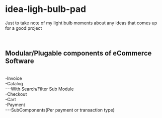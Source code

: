 # idea-ligh-bulb-pad
Just to take note of my light bulb moments about any ideas that comes up for a good project



<br/><h2>Modular/Plugable components of eCommerce Software</h2>
<br/>-Invoice
<br/>-Catalog
<br/> ---With Search/Filter Sub Module
<br/>-Checkout
<br/>-Cart
<br/>-Payment
<br/> ---SubComponents(Per payment or transaction type)



